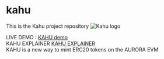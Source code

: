 # kahu
This is the Kahu project repository
![Kahu logo](https://user-images.githubusercontent.com/42658482/154577958-594bfcec-5509-4288-baec-0b524669359b.png)


LIVE DEMO : <a href="https://sparkling-recipe-0055.on.fleek.co/index.html" target="_blank">KAHU demo</a>
<br/>
KAHU EXPLAINER <a href="https://youtu.be/UL6RxhbYff4" target="_blank">KAHU EXPLAINER</a>
<br/>
KAHU is a new way to mint ERC20 tokens on the AURORA EVM 
